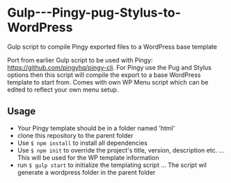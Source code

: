 # Gulp---Pingy-pug-Stylus-to-WordPress
Gulp script to compile Pingy exported files to a WordPress base template

Port from earlier Gulp script to be used with Pingy: https://github.com/pingyhq/pingy-cli.
For Pingy use the Pug and Stylus options then this script will compile the export to a base WordPress template to start from.
Comes with own WP Menu script which can be edited to reflect your own menu setup.

## Usage
* Your Pingy template should be in a folder named 'html'
* clone this repository to the parent folder
* Use `$ npm install` to install all dependencies
* Use `$ npm init` to override the project's title, version, description etc.
... This will be used for the WP template information
* run `$ gulp start` to initialize the templating script
... The script wil generate a wordpress folder in the parent folder
